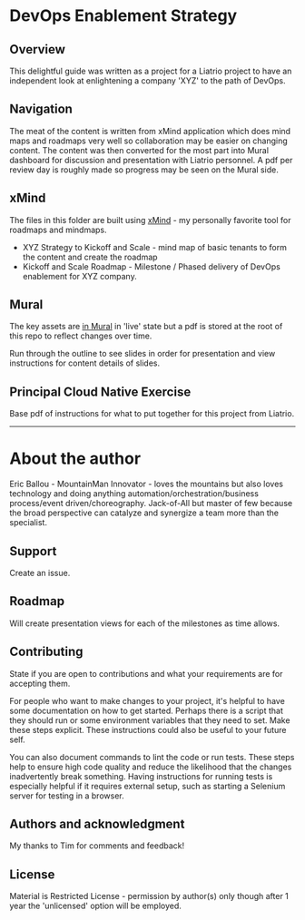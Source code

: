 # DevOps Enablement Strategy



## Overview

This delightful guide was written as a project for a Liatrio project to have an independent look at enlightening a company 'XYZ' to the path of DevOps.

## Navigation

The meat of the content is written from xMind application which does mind maps and roadmaps very well so collaboration may be easier on changing content.  The content was then converted for the most part into Mural dashboard for discussion and presentation with Liatrio personnel.  A pdf per review day is roughly made so progress may be seen on the Mural side.

## xMind
The files in this folder are built using [xMind](https://xmind.app/) - my personally favorite tool for roadmaps and mindmaps.

- XYZ Strategy to Kickoff and Scale - mind map of basic tenants to form the content and create the roadmap
- Kickoff and Scale Roadmap - Milestone / Phased delivery of DevOps enablement for XYZ company.

## Mural

The key assets are [in Mural](https://app.mural.co/t/devops9838/m/devops9838/1696537845649/a99433c0d0f81d29ffbb6450ffd7c284c836df8f?sender=u2d487bd78877e2acccd59212) in 'live' state but a pdf is stored at the root of this repo to reflect changes over time.

Run through the outline to see slides in order for presentation and view instructions for content details of slides.

## Principal Cloud Native Exercise
Base pdf of instructions for what to put together for this project from Liatrio.

***

# About the author

Eric Ballou - MountainMan Innovator - loves the mountains but also loves technology and doing anything automation/orchestration/business process/event driven/choreography.  Jack-of-All but master of few because the broad perspective can catalyze and synergize a team more than the specialist.

## Support
Create an issue.

## Roadmap
Will create presentation views for each of the milestones as time allows.

## Contributing
State if you are open to contributions and what your requirements are for accepting them.

For people who want to make changes to your project, it's helpful to have some documentation on how to get started. Perhaps there is a script that they should run or some environment variables that they need to set. Make these steps explicit. These instructions could also be useful to your future self.

You can also document commands to lint the code or run tests. These steps help to ensure high code quality and reduce the likelihood that the changes inadvertently break something. Having instructions for running tests is especially helpful if it requires external setup, such as starting a Selenium server for testing in a browser.

## Authors and acknowledgment
My thanks to Tim for comments and feedback!

## License
Material is Restricted License - permission by author(s) only though after 1 year the 'unlicensed' option will be employed.

